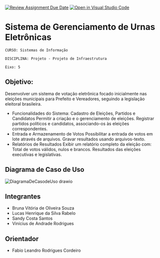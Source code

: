 [![Review Assignment Due Date](https://classroom.github.com/assets/deadline-readme-button-24ddc0f5d75046c5622901739e7c5dd533143b0c8e959d652212380cedb1ea36.svg)](https://classroom.github.com/a/U2JBmGZJ)
[![Open in Visual Studio Code](https://classroom.github.com/assets/open-in-vscode-718a45dd9cf7e7f842a935f5ebbe5719a5e09af4491e668f4dbf3b35d5cca122.svg)](https://classroom.github.com/online_ide?assignment_repo_id=15192511&assignment_repo_type=AssignmentRepo)
# Sistema de Gerenciamento de Urnas Eletrônicas

`CURSO: Sistemas de Informação`

`DISCIPLINA: Projeto - Projeto de Infraestrutura`

`Eixo: 5`

## Objetivo:
Desenvolver um sistema de votação eletrônica focado inicialmente nas eleições municipais para Prefeito e Vereadores, seguindo a legislação eleitoral brasileira.

* Funcionalidades do Sistema: 
Cadastro de Eleições, Partidos e Candidatos
Permitir a criação e o gerenciamento de eleições.
Registrar partidos políticos e candidatos, associando-os às eleições correspondentes.
* Entrada e Armazenamento de Votos
Possibilitar a entrada de votos em lote através de arquivos.
Gravar resultados usando arquivos-texto.
* Relatórios de Resultados
Exibir um relatório completo da eleição com:
Total de votos válidos, nulos e brancos.
Resultados das eleições executivas e legislativas.

## Diagrama de Caso de Uso
![DiagramaDeCasodeUso drawio](https://github.com/ICEI-PUC-Minas-PCO-SI/pco-si-2024-1-p3-poo-tpfinal-grupo10/assets/64965197/a2d93c1f-bffd-454e-b43d-3a3f27c38014)


## Integrantes

* Bruna Vitória de Oliveira Souza
* Lucas Henrique da Silva Rabelo
* Sandy Costa Santos
* Vinícius de Andrade Rodrigues

## Orientador

* Fabio Leandro Rodrigues Cordeiro


